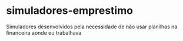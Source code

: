 # simuladores-emprestimo
Simuladores desenvolvidos pela necessidade de não usar planilhas na financeira aonde eu trabalhava
